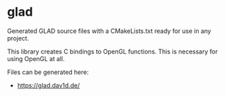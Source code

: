 # glad
Generated GLAD source files with a CMakeLists.txt ready for use in any project. 

This library creates C bindings to OpenGL functions. This is necessary for using OpenGL at all.

Files can be generated here:

- https://glad.dav1d.de/
